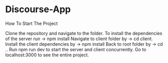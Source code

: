 # Discourse-App

How To Start The Project 

Clone the repository and navigate to the folder.
To install the dependencies of the server run -> npm install
Navigate to client folder by -> cd client.
Install the client dependencies by -> npm install
Back to root folder by -> cd ..
Run npm run dev to start the server and client concurrently.
Go to localhost:3000 to see the entire project.
